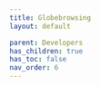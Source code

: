 ```yaml
---
title: Globebrowsing
layout: default

parent: Developers
has_children: true
has_toc: false
nav_order: 6
---
```

